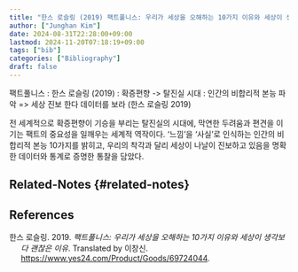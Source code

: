 ```yaml
---
title: "한스 로슬링 (2019) 팩트풀니스: 우리가 세상을 오해하는 10가지 이유와 세상이 생각보다 괜찮은 이유"
author: ["Junghan Kim"]
date: 2024-08-31T22:28:00+09:00
lastmod: 2024-11-20T07:18:19+09:00
tags: ["bib"]
categories: ["Bibliography"]
draft: false
---
```


팩트풀니스 : 한스 로슬링 (2019) : 확증편향 -&gt; 탈진실 시대 : 인간의 비합리적 본능 파악 =&gt; 세상 진보 한다 데이터를 보라 (한스 로슬링 2019)

전 세계적으로 확증편향이 기승을 부리는 탈진실의 시대에, 막연한 두려움과 편견을 이기는 팩트의 중요성을 일깨우는 세계적 역작이다. ‘느낌’을 ‘사실’로 인식하는 인간의 비합리적 본능 10가지를 밝히고, 우리의 착각과 달리 세상이 나날이 진보하고 있음을 명확한 데이터와 통계로 증명한 통찰을 담았다.


## Related-Notes {#related-notes}

## References

<style>.csl-entry{text-indent: -1.5em; margin-left: 1.5em;}</style><div class="csl-bib-body">
  <div class="csl-entry">한스 로슬링. 2019. <i>팩트풀니스: 우리가 세상을 오해하는 10가지 이유와 세상이 생각보다 괜찮은 이유</i>. Translated by 이창신. <a href="https://www.yes24.com/Product/Goods/69724044">https://www.yes24.com/Product/Goods/69724044</a>.</div>
</div>
